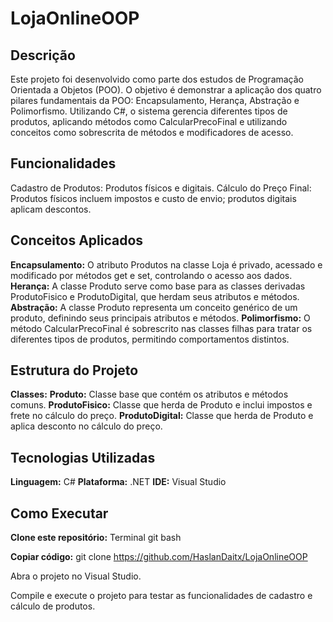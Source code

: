 # LojaOnlineOOP

## Descrição
Este projeto foi desenvolvido como parte dos estudos de Programação Orientada a Objetos (POO). O objetivo é demonstrar a aplicação dos quatro pilares fundamentais da POO: Encapsulamento, Herança, Abstração e Polimorfismo. Utilizando C#, o sistema gerencia diferentes tipos de produtos, aplicando métodos como CalcularPrecoFinal e utilizando conceitos como sobrescrita de métodos e modificadores de acesso.

## Funcionalidades
Cadastro de Produtos: Produtos físicos e digitais.
Cálculo do Preço Final: Produtos físicos incluem impostos e custo de envio; produtos digitais aplicam descontos.

## Conceitos Aplicados
**Encapsulamento:** O atributo Produtos na classe Loja é privado, acessado e modificado por métodos get e set, controlando o acesso aos dados.
**Herança:** A classe Produto serve como base para as classes derivadas ProdutoFisico e ProdutoDigital, que herdam seus atributos e métodos.
**Abstração:** A classe Produto representa um conceito genérico de um produto, definindo seus principais atributos e métodos.
**Polimorfismo:** O método CalcularPrecoFinal é sobrescrito nas classes filhas para tratar os diferentes tipos de produtos, permitindo comportamentos distintos.

## Estrutura do Projeto
**Classes:**
  **Produto:** Classe base que contém os atributos e métodos comuns.
  **ProdutoFisico:** Classe que herda de Produto e inclui impostos e frete no cálculo do preço.
  **ProdutoDigital:** Classe que herda de Produto e aplica desconto no cálculo do preço.

## Tecnologias Utilizadas
**Linguagem:** C#
**Plataforma:** .NET
**IDE:** Visual Studio

## Como Executar
**Clone este repositório:**
Terminal git bash

**Copiar código:**
git clone https://github.com/HaslanDaitx/LojaOnlineOOP

Abra o projeto no Visual Studio.

Compile e execute o projeto para testar as funcionalidades de cadastro e cálculo de produtos.

